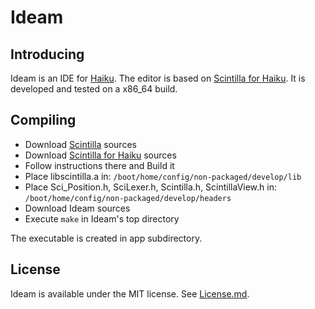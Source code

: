 Ideam
================


Introducing
----------------

Ideam is an IDE for [Haiku](https://www.haiku-os.org).
The editor is based on [Scintilla for Haiku](https://sourceforge.net/p/scintilla/haiku/ci/default/tree/).
It is developed and tested on a x86_64 build.


Compiling
----------------

* Download [Scintilla](http://www.scintilla.org) sources
* Download [Scintilla for Haiku](https://sourceforge.net/p/scintilla/haiku/ci/default/tree/) sources
* Follow instructions there and Build it
* Place libscintilla.a in:
  `/boot/home/config/non-packaged/develop/lib`
* Place Sci_Position.h, SciLexer.h, Scintilla.h, ScintillaView.h in:
  `/boot/home/config/non-packaged/develop/headers`
* Download Ideam sources
* Execute `make` in Ideam's top directory

The executable is created in app subdirectory.

License
----------------

Ideam is available under the MIT license. See [License.md](License.md).

